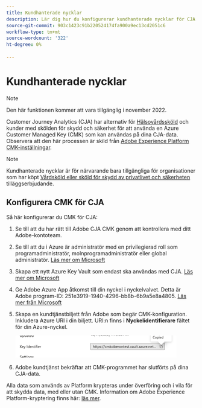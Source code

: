 ```yaml
---
title: Kundhanterade nycklar
description: Lär dig hur du konfigurerar kundhanterade nycklar för CJA.
source-git-commit: 903c1423c91b220524174fa900a9ec13cd2051c6
workflow-type: tm+mt
source-wordcount: '322'
ht-degree: 0%

---
```


# Kundhanterade nycklar

>[!NOTE]
>
>Den här funktionen kommer att vara tillgänglig i november 2022.

Customer Journey Analytics (CJA) har alternativ för [Hälsovårdssköld](https://www.adobe.com/trust/compliance/hipaa-ready.html) och kunder med skölden för skydd och säkerhet för att använda en Azure Customer Managed Key (CMK) som kan användas på dina CJA-data.  Observera att den här processen är skild från [Adobe Experience Platform CMK-inställningar](https://experienceleague.adobe.com/docs/experience-platform/landing/governance-privacy-security/customer-managed-keys.html).

>[!NOTE]
>
>Kundhanterade nycklar är för närvarande bara tillgängliga för organisationer som har köpt [Vårdsköld eller sköld för skydd av privatlivet och säkerheten](https://experienceleague.adobe.com/docs/blueprints-learn/architecture/vertical-blueprints/healthcare-vertical.html%3Flang%3Den) tilläggserbjudande.

## Konfigurera CMK för CJA

Så här konfigurerar du CMK för CJA:

1. Se till att du har rätt till Adobe CJA CMK genom att kontrollera med ditt Adobe-kontoteam.
1. Se till att du i Azure är administratör med en privilegierad roll som programadministratör, molnprogramadministratör eller global administratör. [Läs mer om Microsoft](https://learn.microsoft.com/en-us/azure/active-directory/roles/permissions-reference)
1. Skapa ett nytt Azure Key Vault som endast ska användas med CJA. [Läs mer om Microsoft](https://learn.microsoft.com/en-us/azure/key-vault/general/)
1. Ge Adobe Azure App åtkomst till din nyckel i nyckelvalvet. Detta är Adobe program-ID: 251e3919-1940-4296-bb8b-6b9a5e8a4805. [Läs mer från Microsoft](https://learn.microsoft.com/en-us/azure/storage/common/customer-managed-keys-configure-cross-tenant-existing-account?toc=%2Fazure%2Fstorage%2Fblobs%2Ftoc.json&amp;tabs=powershell-preview%2Cazure-portal#the-customer-grants-the-service-providers-app-access-to-the-key-in-the-key-vault)
1. Skapa en kundtjänstbiljett från Adobe som begär CMK-konfiguration. Inkludera Azure URI i din biljett. URI:n finns i **Nyckelidentifierare** fältet för din Azure-nyckel.

   ![](assets/key-identifier.png)

1. Adobe kundtjänst bekräftar att CMK-programmet har slutförts på dina CJA-data.

Alla data som används av Platform krypteras under överföring och i vila för att skydda data, med eller utan CMK. Information om Adobe Experience Platform-kryptering finns här: [läs mer](https://experienceleague.adobe.com/docs/experience-platform/landing/governance-privacy-security/encryption.html?lang=en).